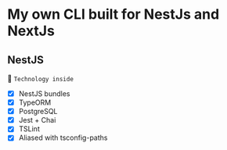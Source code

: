 # My own CLI built for NestJs and NextJs

## NestJS

:rocket: `Technology inside`

- [x] NestJS bundles
- [x] TypeORM
- [x] PostgreSQL
- [x] Jest + Chai
- [x] TSLint
- [x] Aliased with tsconfig-paths
